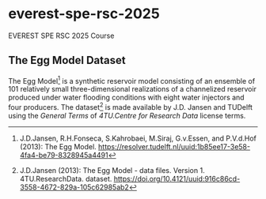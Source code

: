 # everest-spe-rsc-2025
 EVEREST SPE RSC 2025 Course

## The Egg Model Dataset 

The Egg Model[^1] is a synthetic reservoir model consisting of an ensemble of 101 relatively small three-dimensional realizations of a channelized reservoir produced under water flooding conditions with eight water injectors and four producers. 
The dataset[^2] is made available by J.D. Jansen and TUDelft using the _General Terms_ of _4TU.Centre for Research Data_ license terms.

[^1]: J.D.Jansen, R.H.Fonseca, S.Kahrobaei, M.Siraj, G.v.Essen, and P.V.d.Hof (2013): The Egg Model. https://resolver.tudelft.nl/uuid:1b85ee17-3e58-4fa4-be79-8328945a4491
[^2]: J.D.Jansen (2013): The Egg Model - data files. Version 1. 4TU.ResearchData. dataset. https://doi.org/10.4121/uuid:916c86cd-3558-4672-829a-105c62985ab2
